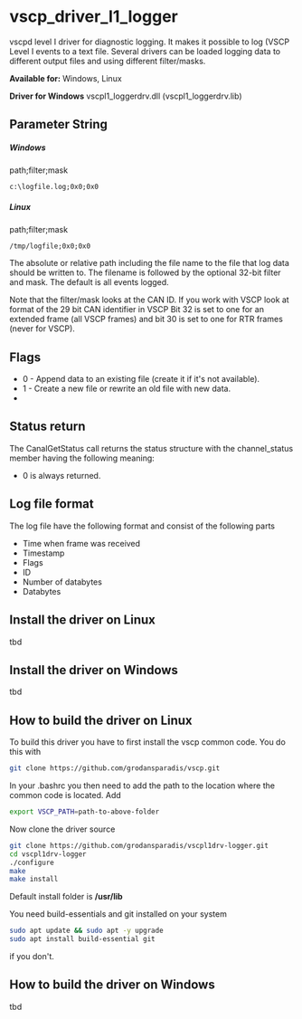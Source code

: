 # vscp_driver_l1_logger
vscpd level I driver for diagnostic logging. It makes it possible to log (VSCP Level I events to a text file. Several drivers can be loaded logging data to different output files and using different filter/masks.

**Available for:** Windows, Linux

**Driver for Windows** vscpl1_loggerdrv.dll (vscpl1_loggerdrv.lib)

## Parameter String

##### Windows

path;filter;mask

    c:\logfile.log;0x0;0x0

##### Linux

path;filter;mask

    /tmp/logfile;0x0;0x0

The absolute or relative path including the file name to the file that log data should be written to. The filename is followed by the optional 32-bit filter and mask. The default is all events logged.

Note that the filter/mask looks at the CAN ID. If you work with VSCP look at format of the 29 bit CAN identifier in VSCP Bit 32 is set to one for an extended frame (all VSCP frames) and bit 30 is set to one for RTR frames (never for VSCP).

## Flags

* 0 - Append data to an existing file (create it if it's not available).
* 1 - Create a new file or rewrite an old file with new data.
* 
## Status return

The CanalGetStatus call returns the status structure with the channel_status member having the following meaning:


*  0 is always returned.

## Log file format

The log file have the following format and consist of the following parts

   * Time when frame was received
   * Timestamp
   * Flags
   * ID
   * Number of databytes
   * Databytes


## Install the driver on Linux
tbd

## Install the driver on Windows
tbd

## How to build the driver on Linux
To build this driver you have to first install the vscp common code. You do this with

```bash
git clone https://github.com/grodansparadis/vscp.git
```

In your .bashrc you then need to add the path to the location where the common code is located. Add

```bash
export VSCP_PATH=path-to-above-folder
```

Now clone the driver source

```bash
git clone https://github.com/grodansparadis/vscpl1drv-logger.git
cd vscpl1drv-logger
./configure
make
make install
```
Default install folder is **/usr/lib**

You need build-essentials and git installed on your system

```bash
sudo apt update && sudo apt -y upgrade
sudo apt install build-essential git
```

if you don't.

## How to build the driver on Windows
tbd
